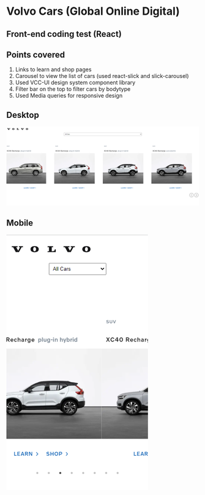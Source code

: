# Volvo Cars (Global Online Digital)

## Front-end coding test (React)

## Points covered

1) Links to learn and shop pages
2) Carousel to view the list of cars (used react-slick and slick-carousel)
3) Used VCC-UI design system component library
4) Filter bar on the top to filter cars by bodytype
5) Used Media queries for responsive design

## Desktop

![ProductListDesktop](./docs/Volvo-productList-Desktop.png)

## Mobile

![ProductListMobile](./docs/Volvo-productList-mobile.png)
